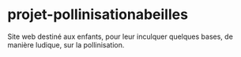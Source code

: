 # projet-pollinisationabeilles
Site web destiné aux enfants, pour leur inculquer quelques bases, de manière ludique, sur la pollinisation.
